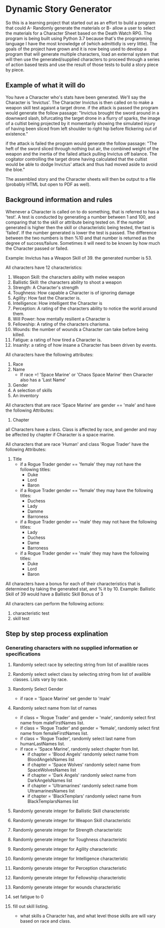 # Dynamic Story Generator

So this is a learning project that started out as an effort to build a program that could A- Randomly generate the materials or B- allow a user to select the materials for a  Character Sheet based on the Death Watch RPG. The program is being built using Python 3.7 because that's the programming language I have the most knowledge of (which admittidly is very little). The goals of the project have grown and it is now being used to develop a program that will generate multiple characters, load an external system that will then use the generated/supplied characters to proceed through a series of action based tests and use the result of those tests to build a story piece by piece.

## Example of what it will do

You have a Character who's stats have been generated. We'll say the Character is 'Invictus'. The Character Invictus is then called on to make a weapon skill test agaisnt a target drone.
if the attack is passed the program would generate the follow passage:
"Invictus brought the sword around in a downward slash, bifurcating the target drone in a flurry of sparks, the image of a cultist being projected by it momentarily showing the simulated injury of having been sliced from left shoulder to right hip before flickering out of existence."

if the attack is failed the program would generate the follow passage:
"The heft of the sword sliced through nothing but air, the combined weight of the weapon and the inertia of the failed attack pulling Invictus off balance. The cogitator controlling the target drone having calculated that the cultist would be able to dodge Invictus' attack and thus had moved aside to avoid the bloe."

The assembled story and the Character sheets will then be output to a file (probably HTML but open to PDF as well).

## Background information and rules

Whenever a Character is called on to do something, that is referred to has a 'test'. A test is conducted by generating a number between 1 and 100, and comparing that to the skill or attribute being tested on. If the number generated is higher then the skill or characteristic being tested, the tast is 'failed'. If the number generated is lower the test is passed. The difference between the two numbers is then %10 and that number is returned as the degree of success/failure. Sometimes it will need to be known by how much the Character passed or failed. 

Example:
Invictus has a Weapon Skill of 39. the generated number is 53. 

All characters have 12 characteristics:
1. Weapon Skill: the characters ability with melee weapon
2. Ballistic Skill: the characters ability to shoot a weapon
3. Strength: A Character's strength
4. Toughness: How capable a Character is of ignoring damage
5. Agility: How fast the Character is.
6. Intelligence: How intelligent the Character is
7. Perception: A rating of the characters ability to notice the world around them.
8. Will Power: how mentally resilient a Character is
9. Fellowship: A rating of the characters charisma.
10. Wounds: the number of wounds a Character can take before being killed.
11. Fatigue: a rating of how tired a Character is.
12. Insanity: a rating of how insane a Character has been driven by events.

All characters have the following attributes:
1. Race
2. Name
   - If race =! 'Space Marine' or 'Chaos Space Marine' then Character also has a 'Last Name'
3. Gender
4. A selection of skills
5. An inventory 

All characters that are race 'Space Marine' are gender == 'male' and have the following Attributes:
1. Chapter

all Characters have a class. Class is affected by race, and gender and may be affected by chapter if Character is a space marine.

All characters that are race 'Human' and class 'Rogue Trader' have the following Attributes:
1. Title
   - if a Rogue Trader gender == 'female' they may not have the following titles:
     - Duke
     - Lord
     - Baron
   - if a Rogue Trader gender == 'female' they may have the following titles:
     - Duchess
     - Lady
     - Damme 
     - Barroness
   - if a Rogue Trader gender == 'male' they may not have the following titles:
     - Lady
     - Duchess
     - Dame
     - Barroness
   - if a Rogue Trader gender == 'male' they may have the following titles:
     - Duke
     - Lord
     - Baron

All characters have a bonus for each of their characteristics that is determined by taking the generated stat, and % it by 10. 
Example: Ballistic Skill of 39 would have a Ballistic Skill Bonus of 3

All characters can perform the following actions:
1. characteristic test
2. skill test

## Step by step process explination
### Generating characters with no supplied information or specifications
1. Randomly select race by selecting string from list of availible races
2. Randomly select select class by selecting string from list of availible classes. Lists vary by race.
3. Randomly Select Gender
   - if race = 'Space Marine' set gender to 'male'
   
4. Randomly select name from list of names
   - if class = 'Rogue Trader' and gender = 'male', randomly select first name from maleFirstNames list. 
   - if class = 'Rogue Trader' and gender = 'female', randomly select first name from femaleFirstNames list.
   - if class = 'Rogue Trader', randomly select last name from humanLastNames list.
   - if race = 'Space Marine', randomly select chapter from list.
     - if chapter = 'Blood Angels' randomly select name from BloodAngelsNames list 
     - if chapter = 'Space Wolves' randomly select name from SpaceWolvesNames list
     - if chapter = 'Dark Angels' randomly select name from DarkAngelsNames list
     - if chapter = 'Ultramarines' randomly select name from UltramarinesNames list
     - if chapter = 'BlackTemplars' randomly select name from BlackTemplarsNames list
5. Randomly generate integer for Ballistic Skill characteristic
6. Randomly generate integer for Weapon Skill characteristic
7. Randomly generate integer for Strength characteristic
8. Randomly generate integer for Toughness characteristic
9. Randomly generate integer for Agility characteristic
10. Randomly generate integer for Intelligence characteristic
11. Randomly generate integer for Perception characteristic
12. Randomly generate integer for Fellowship characteristic
13. Randomly generate integer for wounds characteristic
14. set fatigue to 0
15. fill out skill listing.
    - what skills a Character has, and what level those skills are will vary based on race and class.

